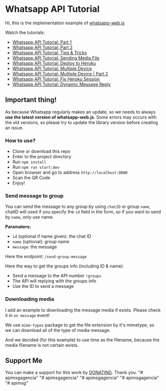 # Whatsapp API Tutorial

Hi, this is the implementation example of <a href="https://github.com/pedroslopez/whatsapp-web.js">whatsapp-web.js</a>

Watch the tutorials:

- <a href="https://youtu.be/IRRiN2ZQDc8">Whatsapp API Tutorial: Part 1</a>
- <a href="https://youtu.be/hYpRQ_FE1JI">Whatsapp API Tutorial: Part 2</a>
- <a href="https://youtu.be/uBu7Zfba1zA">Whatsapp API Tutorial: Tips & Tricks</a>
- <a href="https://youtu.be/ksVBXF-6Jtc">Whatsapp API Tutorial: Sending Media File</a>
- <a href="https://youtu.be/uSzjbuaHexk">Whatsapp API Tutorial: Deploy to Heroku</a>
- <a href="https://youtu.be/5VfM9PvrYcE">Whatsapp API Tutorial: Multiple Device</a>
- <a href="https://youtu.be/Cq8ru8iKAVk">Whatsapp API Tutorial: Multiple Device | Part 2</a>
- <a href="https://youtu.be/bgxxUWqW6WU">Whatsapp API Tutorial: Fix Heroku Session</a>
- <a href="https://youtu.be/iode8kstDYQ">Whatsapp API Tutorial: Dynamic Message Reply</a>

## Important thing!

As because Whatsapp regularly makes an update, so we needs to always **use the latest version of whatsapp-web.js**. Some errors may occurs with the old versions, so please try to update the library version before creating an issue.

### How to use?

- Clone or download this repo
- Enter to the project directory
- Run `npm install`
- Run `npm run start:dev`
- Open browser and go to address `http://localhost:8000`
- Scan the QR Code
- Enjoy!

### Send message to group

You can send the message to any group by using `chatID` or group `name`, chatID will used if you specify the `id` field in the form, so if you want to send by `name`, only use name.

**Paramaters:**

- `id` (optional if name given): the chat ID
- `name` (optional): group name
- `message`: the message

Here the endpoint: `/send-group-message`

Here the way to get the groups info (including ID & name):

- Send a message to the API number `!groups`
- The API will replying with the groups info
- Use the ID to send a message

### Downloading media

I add an example to downloading the message media if exists. Please check it in `on message` event!

We use `mime-types` package to get the file extension by it's mimetype, so we can download all of the type of media message.

And we decided (for this example) to use time as the filename, because the media filename is not certain exists.

## Support Me

You can make a support for this work by [DONATING](./DONATE.md). Thank you.
"# apimsgagencia" 
"# apimsgagencia" 
"# apimsgagencia" 
"# apimsgagencia" 
"# apimsg" 
